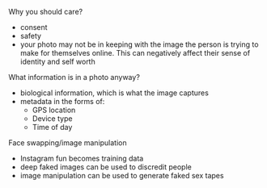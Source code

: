 Why you should care? 
+ consent 
+ safety 
+ your photo may not be in keeping with the image the person is trying to make for themselves online. This can negatively affect their sense of identity and self worth

What information is in a photo anyway? 
+ biological information, which is what the image captures 
+ metadata in the forms of:
  + GPS location 
  + Device type 
  + Time of day 

Face swapping/image manipulation
+ Instagram fun becomes training data 
+ deep faked images can be used to discredit people
+ image manipulation can be used to generate faked sex tapes 
